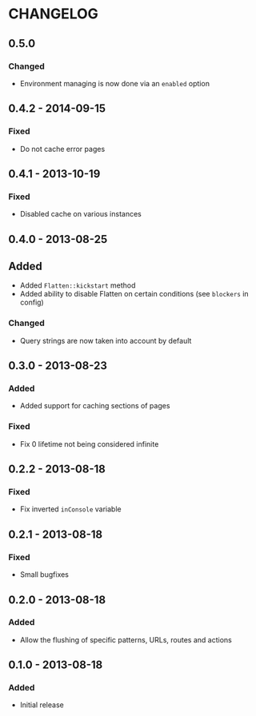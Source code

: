 # CHANGELOG

## 0.5.0

### Changed
- Environment managing is now done via an `enabled` option

## 0.4.2 - 2014-09-15

### Fixed
- Do not cache error pages

## 0.4.1 - 2013-10-19

### Fixed
- Disabled cache on various instances

## 0.4.0 - 2013-08-25

## Added
- Added `Flatten::kickstart` method
- Added ability to disable Flatten on certain conditions (see `blockers` in config)

### Changed
- Query strings are now taken into account by default

## 0.3.0 - 2013-08-23

### Added
- Added support for caching sections of pages

### Fixed
- Fix 0 lifetime not being considered infinite

## 0.2.2 - 2013-08-18

### Fixed
- Fix inverted `inConsole` variable

## 0.2.1 - 2013-08-18

### Fixed
- Small bugfixes

## 0.2.0 - 2013-08-18

### Added
- Allow the flushing of specific patterns, URLs, routes and actions

## 0.1.0 - 2013-08-18

### Added
- Initial release
